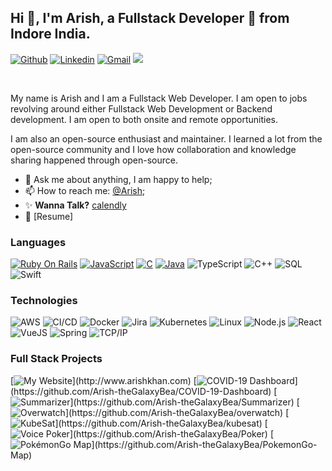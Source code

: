 
## Hi 👋, I'm Arish, a Fullstack Developer 🚀 from Indore India.

[![Github](https://img.shields.io/badge/-Github-000?style=flat&logo=Github&logoColor=white)](https://github.com/Arish-theGalaxyBea)
[![Linkedin](https://img.shields.io/badge/-LinkedIn-blue?style=flat&logo=Linkedin&logoColor=white)](https://www.linkedin.com/in/arish-khan-784065104/)
[![Gmail](https://img.shields.io/badge/-Gmail-c14438?style=flat&logo=Gmail&logoColor=white)](mailto:thermic.arish@gmail.com)
![](https://visitor-badge.glitch.me/badge?page_id=Arish-theGalaxyBea.Arish-theGalaxyBea)

&nbsp;

My name is Arish and I am a Fullstack Web Developer. I am open to jobs revolving around either Fullstack Web Development or Backend development. I am open to both onsite and remote opportunities.

I am also an open-source enthusiast and maintainer. I learned a lot from the open-source community and I love how collaboration and knowledge sharing happened through open-source.
- 💬 Ask me about anything, I am happy to help;
- 📫 How to reach me: [@Arish](https://www.linkedin.com/in/arish-khan-784065104);
- ✨ **Wanna Talk?** [calendly](https://calendly.com/arish-thegalaxybea/15min)
- 📝 [Resume]

### Languages
[![Ruby On Rails](https://img.shields.io/badge/-Ruby_On_Rails-000?&logo=ruby)](https://github.com/Arish-theGalaxyBea?tab=repositories&q=&type=&language=python)
[![JavaScript](https://img.shields.io/badge/-JavaScript-000?&logo=JavaScript&logoColor=ddc508)](https://github.com/Arish-theGalaxyBea?tab=repositories&q=&type=&language=javascript)
[![C](https://img.shields.io/badge/-C-000?&logo=C)](https://github.com/Arish-theGalaxyBea?tab=repositories&q=&type=&language=c)
[![Java](https://img.shields.io/badge/-Java-000?&logo=Java&logoColor=007396)](https://github.com/Arish-theGalaxyBea?tab=repositories&q=&type=&language=java)
![TypeScript](https://img.shields.io/badge/-TypeScript-000?&logo=TypeScript&logoColor=007ACC)
![C++](https://img.shields.io/badge/-C++-000?&logo=c%2b%2b&logoColor=00599C)
![SQL](https://img.shields.io/badge/-SQL-000?&logo=MySQL&logoColor=4479A1)
![Swift](https://img.shields.io/badge/-Swift-000?&logo=Swift)

### Technologies

![AWS](https://img.shields.io/badge/-AWS-000?&logo=Amazon-AWS&logoColor=FF9900)
![CI/CD](https://img.shields.io/badge/-CI%2FCD-000?&logo=CircleCI&logoColor=888)
![Docker](https://img.shields.io/badge/-Docker-000?&logo=Docker)
![Jira](https://img.shields.io/badge/-Jira-000?&logo=Jira-Software&logoColor=0052CC)
![Kubernetes](https://img.shields.io/badge/-Kubernetes-000?&logo=Kubernetes)
![Linux](https://img.shields.io/badge/-Linux-000?&logo=Linux&logoColor=FCC624)
![Node.js](https://img.shields.io/badge/-Node.js-000?&logo=node.js)
![React](https://img.shields.io/badge/-React-000?&logo=React)
![VueJS](https://img.shields.io/badge/-VueJS-000?&logo=vue.js)
![Spring](https://img.shields.io/badge/-Spring-000?&logo=Spring)
![TCP/IP](https://img.shields.io/badge/-TCP%2FIP-000?&logo=Cisco)

### Full Stack Projects

[![My Website](https://img.shields.io/badge/-🧬%20My%20Website-000?)](http://www.arishkhan.com)
[![COVID-19 Dashboard](https://img.shields.io/badge/-🦠%20COVID‑19%20Dashboard-000?)](https://github.com/Arish-theGalaxyBea/COVID-19-Dashboard)
[![Summarizer](https://img.shields.io/badge/-📝%20Summarizer-000?)](https://github.com/Arish-theGalaxyBea/Summarizer)
[![Overwatch](https://img.shields.io/badge/-🔬%20Overwatch-000?)](https://github.com/Arish-theGalaxyBea/overwatch)
[![KubeSat](https://img.shields.io/badge/-🛰%20KubeSat-000?)](https://github.com/Arish-theGalaxyBea/kubesat)
[![Voice Poker](https://img.shields.io/badge/-🔊%20Voice%20Poker-000?)](https://github.com/Arish-theGalaxyBea/Poker)
[![PokémonGo Map](https://img.shields.io/badge/-🗺%20PokémonGo%20Map-000?)](https://github.com/Arish-theGalaxyBea/PokemonGo-Map)